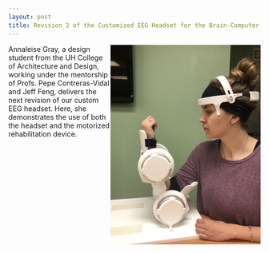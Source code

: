 ```yaml
---
layout: post
title: Revision 2 of the Customized EEG Headset for the Brain-Computer Interface
---
```


<img src="/photos/headset.jpeg" width="300" style="float: right">
Annaleise Gray, a design student from the UH College of Architecture and Design, working under the mentorship of Profs. Pepe Contreras-Vidal and Jeff Feng, delivers the next revision of our custom EEG headset. Here, she demonstrates the use of both the headset and the motorized rehabilitation device.

